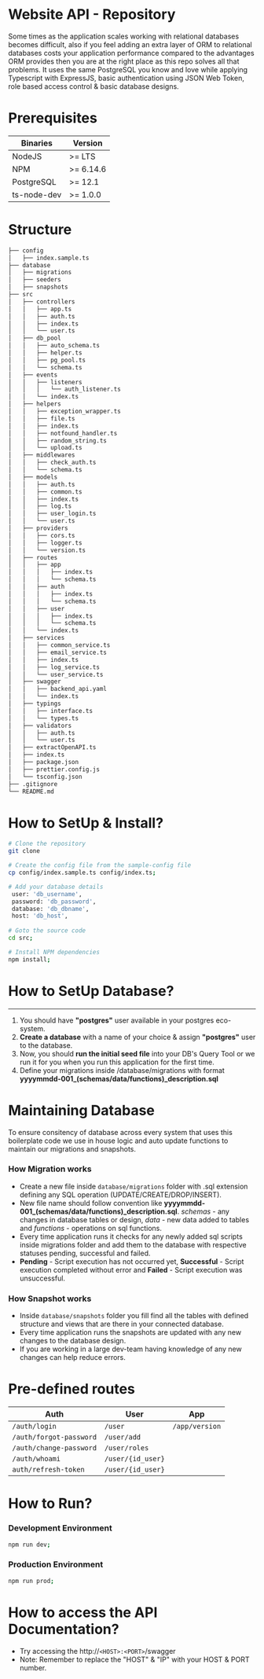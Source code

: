 # Website API - Repository

Some times as the application scales working with relational databases becomes difficult, also if you feel adding an extra layer of ORM to relational databases costs your application performance compared to the advantages ORM provides then you are at the right place as this repo solves all that problems. It uses the same PostgreSQL you know and love while applying Typescript with ExpressJS, basic authentication using JSON Web Token, role based access control & basic database designs.

# Prerequisites

Binaries      | Version
------------- | -------------
NodeJS        | >= LTS
NPM           | >= 6.14.6
PostgreSQL    | >= 12.1
ts-node-dev   | >= 1.0.0

# Structure

```bash
├── config
│   ├── index.sample.ts
├── database
│   ├── migrations
│   ├── seeders
│   ├── snapshots
├── src
│   ├── controllers
│   │   ├── app.ts
│   │   ├── auth.ts
│   │   ├── index.ts
│   │   └── user.ts
│   ├── db_pool
│   │   ├── auto_schema.ts
│   │   ├── helper.ts
│   │   ├── pg_pool.ts
│   │   └── schema.ts
│   ├── events
│   │   ├── listeners
│   │   │   └── auth_listener.ts
│   │   └── index.ts
│   ├── helpers
│   │   ├── exception_wrapper.ts
│   │   ├── file.ts
│   │   ├── index.ts
│   │   ├── notfound_handler.ts
│   │   ├── random_string.ts
│   │   └── upload.ts
│   ├── middlewares
│   │   ├── check_auth.ts
│   │   └── schema.ts
│   ├── models
│   │   ├── auth.ts
│   │   ├── common.ts
│   │   ├── index.ts
│   │   ├── log.ts
│   │   ├── user_login.ts
│   │   └── user.ts
│   ├── providers
│   │   ├── cors.ts
│   │   ├── logger.ts
│   │   └── version.ts
│   ├── routes
│   │   ├── app
│   │   │   ├── index.ts
│   │   │   └── schema.ts
│   │   ├── auth
│   │   │   ├── index.ts
│   │   │   └── schema.ts
│   │   ├── user
│   │   │   ├── index.ts
│   │   │   └── schema.ts
│   │   └── index.ts
│   ├── services
│   │   ├── common_service.ts
│   │   ├── email_service.ts
│   │   ├── index.ts
│   │   ├── log_service.ts
│   │   └── user_service.ts
│   ├── swagger
│   │   ├── backend_api.yaml
│   │   └── index.ts
│   ├── typings
│   │   ├── interface.ts
│   │   └── types.ts
│   ├── validators
│   │   ├── auth.ts
│   │   └── user.ts
│   ├── extractOpenAPI.ts
│   ├── index.ts
│   ├── package.json
│   ├── prettier.config.js
│   └── tsconfig.json
├── .gitignore
└── README.md
```

# How to SetUp & Install?

```sh
# Clone the repository
git clone 

# Create the config file from the sample-config file
cp config/index.sample.ts config/index.ts;

# Add your database details
 user: 'db_username',
 password: 'db_password',
 database: 'db_dbname',
 host: 'db_host',
  
# Goto the source code
cd src;

# Install NPM dependencies
npm install;
```

# How to SetUp Database?

---

1. You should have **"postgres"** user available in your postgres eco-system.
2. **Create a database** with a name of your choice & assign **"postgres"** user to the database.
3. Now, you should **run the initial seed file** into your DB's Query Tool or we run it for you when you run this application for the first time.
4. Define your migrations inside /database/migrations with format **yyyymmdd-001_(schemas/data/functions)_description.sql**

# Maintaining Database

To ensure consitency of database across every system that uses this boilerplate code we use in house logic and auto update functions to maintain our migrations and snapshots.

 ### How Migration works

- Create a new file inside `database/migrations` folder with .sql extension defining any SQL operation (UPDATE/CREATE/DROP/INSERT).
- New file name should follow convention like **yyyymmdd-001_(schemas/data/functions)_description.sql**. *schemas* - any changes in database tables or design, *data* - new data added to tables and *functions* - operations on sql functions.
- Every time application runs it checks for any newly added sql scripts inside migrations folder and add them to the database with respective statuses pending, successful and failed.
- **Pending** - Script execution has not occurred yet, **Successful** - Script execution completed without error and **Failed** - Script execution was unsuccessful.

### How Snapshot works

- Inside `database/snapshots` folder you fill find all the tables with defined structure and views that are there in your connected database.
- Every time application runs the snapshots are updated with any new changes to the database design.
- If you are working in a large dev-team having knowledge of any new changes can help reduce errors.

# Pre-defined routes

| Auth                      | User             | App           |
| ------------------------- | -----------------| ------------- |
|`/auth/login`              |`/user`           | `/app/version`|
|`/auth/forgot-password`    |`/user/add`       |               |
|`/auth/change-password`    |`/user/roles`     |               |
|`/auth/whoami`             |`/user/{id_user}` |               |
|`auth/refresh-token`       |`/user/{id_user}` |               |

# How to Run?

### Development Environment

```sh
npm run dev;
```

### Production Environment

```sh
npm run prod;
```

# How to access the API Documentation?

- Try accessing the http://`<HOST>:<PORT>`/swagger
- Note: Remember to replace the "HOST" & "IP" with your HOST & PORT number.

